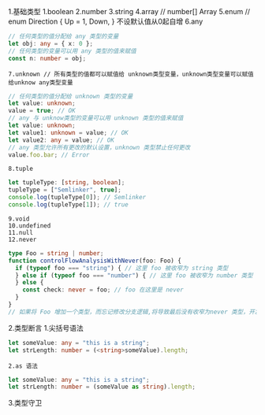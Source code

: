 [](https://juejin.cn/post/6844904182843965453)

1.基础类型
    1.boolean
    2.number
    3.string
    4.array // number[] Array<number>
    5.enum  // enum Direction { Up = 1, Down, } 不设默认值从0起自增
    6.any  
```ts
// 任何类型的值分配给 any 类型的变量
let obj: any = { x: 0 };
// 任何类型的变量可以用 any 类型的值来赋值
const n: number = obj;
```
    7.unknown // 所有类型的值都可以赋值给 unknown类型变量，unknown类型变量可以赋值给unknow any类型变量
```ts
// 任何类型的值分配给 unknown 类型的变量
let value: unknown;
value = true; // OK
// any 与 unknow类型的变量可以用 unknown 类型的值来赋值
let value: unknown;
let value1: unknown = value; // OK
let value2: any = value; // OK
// any 类型允许所有更改的默认设置，unknown 类型禁止任何更改
value.foo.bar; // Error
```
    8.tuple
```ts
let tupleType: [string, boolean];
tupleType = ["Semlinker", true];
console.log(tupleType[0]); // Semlinker
console.log(tupleType[1]); // true
```
    9.void 
    10.undefined
    11.null
    12.never
```ts
type Foo = string | number;
function controlFlowAnalysisWithNever(foo: Foo) {
  if (typeof foo === "string") { // 这里 foo 被收窄为 string 类型
  } else if (typeof foo === "number") { // 这里 foo 被收窄为 number 类型
  } else {
    const check: never = foo; // foo 在这里是 never
  }
}
// 如果将 Foo 增加一个类型，而忘记修改分支逻辑,将导致最后没有收窄为never 类型，开发者得到编译错误的提示
```

2.类型断言
    1.尖括号语法
```ts
let someValue: any = "this is a string";
let strLength: number = (<string>someValue).length;
```
    2.as 语法
```ts
let someValue: any = "this is a string";
let strLength: number = (someValue as string).length;
```

3.类型守卫
